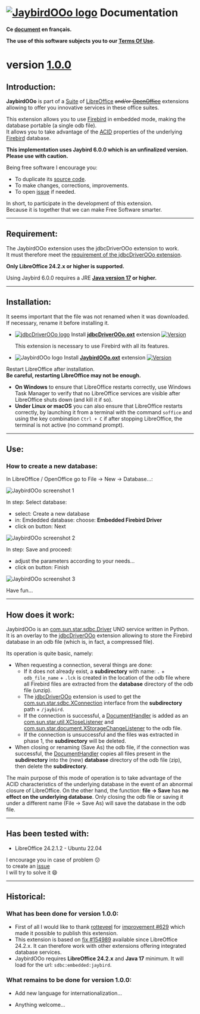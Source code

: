 <!--
╔════════════════════════════════════════════════════════════════════════════════════╗
║                                                                                    ║
║   Copyright (c) 2020 https://prrvchr.github.io                                     ║
║                                                                                    ║
║   Permission is hereby granted, free of charge, to any person obtaining            ║
║   a copy of this software and associated documentation files (the "Software"),     ║
║   to deal in the Software without restriction, including without limitation        ║
║   the rights to use, copy, modify, merge, publish, distribute, sublicense,         ║
║   and/or sell copies of the Software, and to permit persons to whom the Software   ║
║   is furnished to do so, subject to the following conditions:                      ║
║                                                                                    ║
║   The above copyright notice and this permission notice shall be included in       ║
║   all copies or substantial portions of the Software.                              ║
║                                                                                    ║
║   THE SOFTWARE IS PROVIDED "AS IS", WITHOUT WARRANTY OF ANY KIND,                  ║
║   EXPRESS OR IMPLIED, INCLUDING BUT NOT LIMITED TO THE WARRANTIES                  ║
║   OF MERCHANTABILITY, FITNESS FOR A PARTICULAR PURPOSE AND NONINFRINGEMENT.        ║
║   IN NO EVENT SHALL THE AUTHORS OR COPYRIGHT HOLDERS BE LIABLE FOR ANY             ║
║   CLAIM, DAMAGES OR OTHER LIABILITY, WHETHER IN AN ACTION OF CONTRACT,             ║
║   TORT OR OTHERWISE, ARISING FROM, OUT OF OR IN CONNECTION WITH THE SOFTWARE       ║
║   OR THE USE OR OTHER DEALINGS IN THE SOFTWARE.                                    ║
║                                                                                    ║
╚════════════════════════════════════════════════════════════════════════════════════╝
-->
# [![JaybirdOOo logo][1]][2] Documentation

**Ce [document][3] en français.**

**The use of this software subjects you to our [Terms Of Use][4].**

# version [1.0.0][5]

## Introduction:

**JaybirdOOo** is part of a [Suite][6] of [LibreOffice][7] ~~and/or [OpenOffice][8]~~ extensions allowing to offer you innovative services in these office suites.  

This extension allows you to use [Firebird][9] in embedded mode, making the database portable (a single odb file).  
It allows you to take advantage of the [ACID][10] properties of the underlying [Firebird][11] database.

**This implementation uses Jaybird 6.0.0 which is an unfinalized version. Please use with caution.**

Being free software I encourage you:
- To duplicate its [source code][12].
- To make changes, corrections, improvements.
- To open [issue][13] if needed.

In short, to participate in the development of this extension.  
Because it is together that we can make Free Software smarter.

___

## Requirement:

The JaybirdOOo extension uses the jdbcDriverOOo extension to work.  
It must therefore meet the [requirement of the jdbcDriverOOo extension][14].

**Only LibreOffice 24.2.x or higher is supported.**

Using Jaybird 6.0.0 requires a JRE **[Java version 17][15] or higher.**

___

## Installation:

It seems important that the file was not renamed when it was downloaded.  
If necessary, rename it before installing it.

- [![jdbcDriverOOo logo][17]][18] Install **[jdbcDriverOOo.oxt][19]** extension [![Version][20]][19]

    This extension is necessary to use Firebird with all its features.

- ![JaybirdOOo logo][21] Install **[JaybirdOOo.oxt][22]** extension [![Version][23]][22]

Restart LibreOffice after installation.  
**Be careful, restarting LibreOffice may not be enough.**
- **On Windows** to ensure that LibreOffice restarts correctly, use Windows Task Manager to verify that no LibreOffice services are visible after LibreOffice shuts down (and kill it if so).
- **Under Linux or macOS** you can also ensure that LibreOffice restarts correctly, by launching it from a terminal with the command `soffice` and using the key combination `Ctrl + C` if after stopping LibreOffice, the terminal is not active (no command prompt).

___

## Use:

### How to create a new database:

In LibreOffice / OpenOffice go to File -> New -> Database...:

![JaybirdOOo screenshot 1][24]

In step: Select database:
- select: Create a new database
- in: Emdedded database: choose: **Embedded Firebird Driver**
- click on button: Next

![JaybirdOOo screenshot 2][25]

In step: Save and proceed:
- adjust the parameters according to your needs...
- click on button: Finish

![JaybirdOOo screenshot 3][26]

Have fun...

___

## How does it work:

JaybirdOOo is an [com.sun.star.sdbc.Driver][27] UNO service written in Python.  
It is an overlay to the [jdbcDriverOOo][18] extension allowing to store the Firebird database in an odb file (which is, in fact, a compressed file).

Its operation is quite basic, namely:

- When requesting a connection, several things are done:
  - If it does not already exist, a **subdirectory** with name: `.` + `odb_file_name` + `.lck` is created in the location of the odb file where all Firebird files are extracted from the **database** directory of the odb file (unzip).
  - The [jdbcDriverOOo][18] extension is used to get the [com.sun.star.sdbc.XConnection][28] interface from the **subdirectory** path + `/jaybird`.
  - If the connection is successful, a [DocumentHandler][29] is added as an [com.sun.star.util.XCloseListener][30] and [com.sun.star.document.XStorageChangeListener][31] to the odb file.
  - If the connection is unsuccessful and the files was extracted in phase 1, the **subdirectory** will be deleted.
- When closing or renaming (Save As) the odb file, if the connection was successful, the [DocumentHandler][29] copies all files present in the **subdirectory** into the (new) **database** directory of the odb file (zip), then delete the **subdirectory**.

The main purpose of this mode of operation is to take advantage of the ACID characteristics of the underlying database in the event of an abnormal closure of LibreOffice.
On the other hand, the function: **file -> Save** has **no effect on the underlying database**. Only closing the odb file or saving it under a different name (File -> Save As) will save the database in the odb file.

___

## Has been tested with:

* LibreOffice 24.2.1.2 - Ubuntu 22.04

I encourage you in case of problem :confused:  
to create an [issue][13]  
I will try to solve it :smile:

___

## Historical:

### What has been done for version 1.0.0:

- First of all I would like to thank [rotteveel][32] for [improvement #629][33] which made it possible to publish this extension.
- This extension is based on [fix #154989][34] available since LibreOffice 24.2.x. It can therefore work with other extensions offering integrated database services.
- JaybirdOOo requires **LibreOffice 24.2.x** and **Java 17** minimum. It will load for the url: `sdbc:embedded:jaybird`.

### What remains to be done for version 1.0.0:

- Add new language for internationalization...

- Anything welcome...

[1]: </img/jaybird.svg#collapse>
[2]: <https://prrvchr.github.io/JaybirdOOo/>
[3]: <https://prrvchr.github.io/JaybirdOOo/README_fr>
[4]: <https://prrvchr.github.io/JaybirdOOo/source/JaybirdOOo/registration/TermsOfUse_en>
[5]: <https://prrvchr.github.io/JaybirdOOo#historical>
[6]: <https://prrvchr.github.io/>
[7]: <https://www.libreoffice.org/download/download/>
[8]: <https://www.openoffice.org/download/index.html>
[9]: <https://www.firebirdsql.org/>
[10]: <https://en.wikipedia.org/wiki/ACID>
[11]: <https://firebirdsql.org/file/documentation/papers_presentations/html/paper-fbent-acid.html>
[12]: <https://github.com/prrvchr/JaybirdOOo/>
[13]: <https://github.com/prrvchr/JaybirdOOo/issues/new>
[14]: <https://prrvchr.github.io/jdbcDriverOOo/#requirement>
[15]: <https://adoptium.net/temurin/archive/?version=17>
[17]: <https://prrvchr.github.io/jdbcDriverOOo/img/jdbcDriverOOo.svg#middle>
[18]: <https://prrvchr.github.io/jdbcDriverOOo>
[19]: <https://github.com/prrvchr/jdbcDriverOOo/releases/latest/download/jdbcDriverOOo.oxt>
[20]: <https://img.shields.io/github/v/tag/prrvchr/jdbcDriverOOo?label=latest#right>
[21]: <img/JaybirdOOo.svg#middle>
[22]: <https://github.com/prrvchr/JaybirdOOo/releases/latest/download/JaybirdOOo.oxt>
[23]: <https://img.shields.io/github/downloads/prrvchr/JaybirdOOo/latest/total?label=v1.0.0#right>
[24]: <img/JaybirdOOo-1.png>
[25]: <img/JaybirdOOo-2.png>
[26]: <img/JaybirdOOo-3.png>
[27]: <https://www.openoffice.org/api/docs/common/ref/com/sun/star/sdbc/Driver.html>
[28]: <https://www.openoffice.org/api/docs/common/ref/com/sun/star/sdbc/XConnection.html>
[29]: <https://github.com/prrvchr/JaybirdOOo/blob/main/uno/lib/uno/embedded/documenthandler.py>
[30]: <https://www.openoffice.org/api/docs/common/ref/com/sun/star/util/XCloseListener.html>
[31]: <http://www.openoffice.org/api/docs/common/ref/com/sun/star/document/XStorageChangeListener.html>
[32]: <https://github.com/mrotteveel>
[33]: <https://github.com/FirebirdSQL/jaybird/issues/629>
[34]: <https://gerrit.libreoffice.org/c/core/+/154989>
